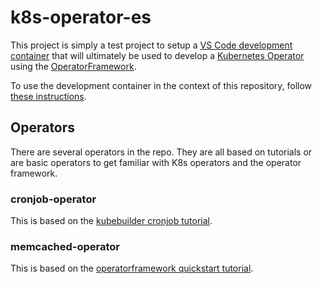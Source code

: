 # k8s-operator-es
This project is simply a test project to setup a [VS Code development container](https://code.visualstudio.com/docs/remote/create-dev-container) that will ultimately be used to develop a [Kubernetes Operator](https://kubernetes.io/docs/concepts/extend-kubernetes/operator/) using the [OperatorFramework](https://operatorframework.io/).

To use the development container in the context of this repository, follow [these instructions](docs/onboarding/README.md).

## Operators
There are several operators in the repo. They are all based on tutorials or are basic operators to get familiar with K8s operators and the operator framework.

### cronjob-operator
This is based on the [kubebuilder cronjob tutorial](https://book.kubebuilder.io/cronjob-tutorial/cronjob-tutorial.html).

### memcached-operator
This is based on the [operatorframework quickstart tutorial](https://sdk.operatorframework.io/docs/building-operators/golang/quickstart/).
